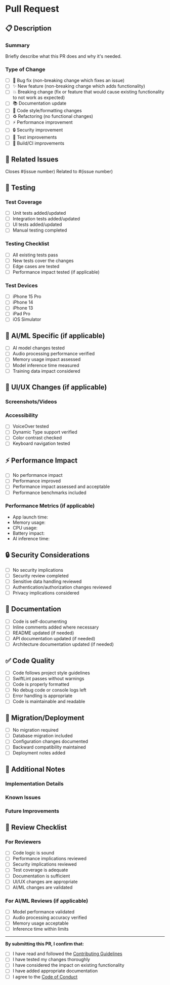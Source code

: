 # Pull Request

## 📋 Description

### Summary
Briefly describe what this PR does and why it's needed.

### Type of Change
- [ ] 🐛 Bug fix (non-breaking change which fixes an issue)
- [ ] ✨ New feature (non-breaking change which adds functionality)
- [ ] 💥 Breaking change (fix or feature that would cause existing functionality to not work as expected)
- [ ] 📚 Documentation update
- [ ] 🎨 Code style/formatting changes
- [ ] ♻️ Refactoring (no functional changes)
- [ ] ⚡ Performance improvement
- [ ] 🔒 Security improvement
- [ ] 🧪 Test improvements
- [ ] 🔧 Build/CI improvements

## 🔗 Related Issues

Closes #(issue number)
Related to #(issue number)

## 🧪 Testing

### Test Coverage
- [ ] Unit tests added/updated
- [ ] Integration tests added/updated
- [ ] UI tests added/updated
- [ ] Manual testing completed

### Testing Checklist
- [ ] All existing tests pass
- [ ] New tests cover the changes
- [ ] Edge cases are tested
- [ ] Performance impact tested (if applicable)

### Test Devices
- [ ] iPhone 15 Pro
- [ ] iPhone 14
- [ ] iPhone 13
- [ ] iPad Pro
- [ ] iOS Simulator

## 🤖 AI/ML Specific (if applicable)

- [ ] AI model changes tested
- [ ] Audio processing performance verified
- [ ] Memory usage impact assessed
- [ ] Model inference time measured
- [ ] Training data impact considered

## 📱 UI/UX Changes (if applicable)

### Screenshots/Videos
<!-- Add screenshots or videos showing the changes -->

### Accessibility
- [ ] VoiceOver tested
- [ ] Dynamic Type support verified
- [ ] Color contrast checked
- [ ] Keyboard navigation tested

## ⚡ Performance Impact

- [ ] No performance impact
- [ ] Performance improved
- [ ] Performance impact assessed and acceptable
- [ ] Performance benchmarks included

### Performance Metrics (if applicable)
- App launch time: 
- Memory usage: 
- CPU usage: 
- Battery impact: 
- AI inference time: 

## 🔒 Security Considerations

- [ ] No security implications
- [ ] Security review completed
- [ ] Sensitive data handling reviewed
- [ ] Authentication/authorization changes reviewed
- [ ] Privacy implications considered

## 📖 Documentation

- [ ] Code is self-documenting
- [ ] Inline comments added where necessary
- [ ] README updated (if needed)
- [ ] API documentation updated (if needed)
- [ ] Architecture documentation updated (if needed)

## ✅ Code Quality

- [ ] Code follows project style guidelines
- [ ] SwiftLint passes without warnings
- [ ] Code is properly formatted
- [ ] No debug code or console logs left
- [ ] Error handling is appropriate
- [ ] Code is maintainable and readable

## 🔄 Migration/Deployment

- [ ] No migration required
- [ ] Database migration included
- [ ] Configuration changes documented
- [ ] Backward compatibility maintained
- [ ] Deployment notes added

## 📝 Additional Notes

### Implementation Details
<!-- Describe any complex implementation details -->

### Known Issues
<!-- List any known issues or limitations -->

### Future Improvements
<!-- Suggest any future improvements or follow-up work -->

## 👥 Review Checklist

### For Reviewers
- [ ] Code logic is sound
- [ ] Performance implications reviewed
- [ ] Security implications reviewed
- [ ] Test coverage is adequate
- [ ] Documentation is sufficient
- [ ] UI/UX changes are appropriate
- [ ] AI/ML changes are validated

### For AI/ML Reviews (if applicable)
- [ ] Model performance validated
- [ ] Audio processing accuracy verified
- [ ] Memory usage acceptable
- [ ] Inference time within limits

---

**By submitting this PR, I confirm that:**
- [ ] I have read and followed the [Contributing Guidelines](CONTRIBUTING.md)
- [ ] I have tested my changes thoroughly
- [ ] I have considered the impact on existing functionality
- [ ] I have added appropriate documentation
- [ ] I agree to the [Code of Conduct](CODE_OF_CONDUCT.md)